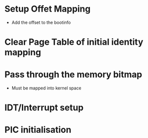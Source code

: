# Setup Offet Mapping
- Add the offset to the bootinfo

# Clear Page Table of initial identity mapping

# Pass through the memory bitmap
- Must be mapped into kernel space

# IDT/Interrupt setup

# PIC initialisation